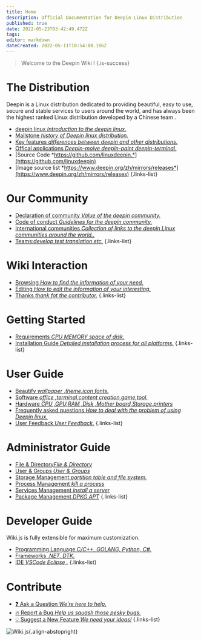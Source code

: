 ```yaml
---
title: Home
description: Official Documentation for Deepin Linux Distribution
published: true
date: 2022-05-23T03:42:49.472Z
tags: 
editor: markdown
dateCreated: 2022-05-11T10:54:00.186Z
---
```


> Welcome to the Deepin Wiki !
{.is-success}

# The Distribution

Deepin is a Linux distribution dedicated to providing beautiful, easy to use, secure and stable services to users around the world, and has always been the highest ranked Linux distribution developed by a Chinese team .

- [deepin linux *Introduction to the deepin linux.*](/About_Deepin/Deepin_Profile)
- [Mailstone *history of Deepin linux distribution.*](/distribution)
- [Key features *differences between deepin and other distributions.*](/distribution)
- [Offical applications *Deepin-moive deepin-paint deepin-terminal.*](https://www.deepin.org/zh/original/deepin-boot-maker)
- [Source Code *https://github.com/linuxdeepin.*](https://github.com/linuxdeepin)
- [Image source list *https://www.deepin.org/zh/mirrors/releases*](https://www.deepin.org/zh/mirrors/releases)
{.links-list}

# Our Community

- [Declaration of community *Value of the deepin community.*](/about_deepin/deepin_community)
- [Code of conduct *Guidelines for the deepin community.*](/community)
- [International communities *Collection of links to the deepin Linux communities around the world..*](/community)
- [Teams:*develop test translation etc.*](/community)
{.links-list}

# Wiki Interaction

- [Browsing *How to find the information of your need.*](/about_deepin/deepin_wiki)
- [Editing *How to edit the information of your interesting.*](/about_deepin/edit_help)
- [Thanks *thank fot the contributor.*](/about_deepin/deepin_wiki)
{.links-list}

# Getting Started

- [Requirements *CPU MEMORY space of disk.*](/installation/installation_requirements)
- [Installation Guide *Detailed installation process for all platforms.*](/installation/native_install)
{.links-list}

# User Guide

- [Beautify *wallpaper ,theme,icon fonts.*](/system_management/personalization)
- [Software *office ,terminal,content creation,game,tool.*](/Software/Deepin_Application_Management)
- [Hardware *CPU ,GPU,RAM ,Disk ,Mother board,Storage,printers*](/hardware/Introduction_to_hardware)
- [Frequently asked questions *How to deal with the problem of using Deepin linux.*](/guide/user)
- [User Feedback *User Feedback.*](/guide/user)
{.links-list}

# Administrator Guide
- [File & Directory*File & Directory*](/system_management/file_and_directory)
- [User & Groups *User & Groups*](/system_management/user_group)
- [Storage Management *partition table and file system.*](/system_management/storage_management)
- [Process Management *kill a process*](/system_management/process_management)
- [Services Management *install a server*](/system_management/service_management)
- [Package Management *DPKG APT*](/system_management/package_management)
{.links-list}

# Developer Guide

Wiki.js is fully extensible for maximum customization.

- [Programming Language *C/C++, GOLANG, Python, C#.*](/guide/developer)
- [Frameworks *.NET,  DTK.*](/guide/developer)
- [IDE *VSCode  Eclipse .*](/guide/developer)
{.links-list}

# Contribute
- [:question: Ask a Question *We're here to help.*](https://github.com/linuxdeepin/developer-center)
- [:fire: Report a Bug *Help us squash those pesky bugs.*](https://github.com/linuxdeepin/developer-center)
- [:bulb: Suggest a New Feature *We need your ideas!*](https://github.com/linuxdeepin/developer-center)
{.links-list}

![Wiki.js](https://static.requarks.io/logo/wikijs-butterfly.svg){.align-abstopright}
